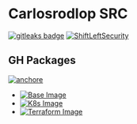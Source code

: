 # Carlosrodlop SRC

[![gitleaks badge](https://img.shields.io/badge/protected%20by-gitleaks-blue)](https://github.com/zricethezav/gitleaks#pre-commit)
[![ShiftLeftSecurity](https://img.shields.io/badge/SAST%20by-ShiftLeftSecurity-blue)](https://github.com/ShiftLeftSecurity/sast-scan#scanning-projects-locally)
## GH Packages

[![anchore](https://img.shields.io/badge/scan%20by-anchore-blue)](https://github.com/anchore/scan-action)

* [![Base Image](https://github.com/carlosrodlop/carlosrodlop-src/actions/workflows/base-gh_package.yml/badge.svg)](https://github.com/carlosrodlop/carlosrodlop-src/actions/workflows/base-gh_package.yml)
* [![K8s Image](https://github.com/carlosrodlop/carlosrodlop-src/actions/workflows/k8s-gh_package.yml/badge.svg)](https://github.com/carlosrodlop/carlosrodlop-src/actions/workflows/k8s-gh_package.yml)
* [![Terraform Image](https://github.com/carlosrodlop/carlosrodlop-src/actions/workflows/tf-gh_package.yml/badge.svg)](https://github.com/carlosrodlop/carlosrodlop-src/actions/workflows/terraform-gh_package.yml)